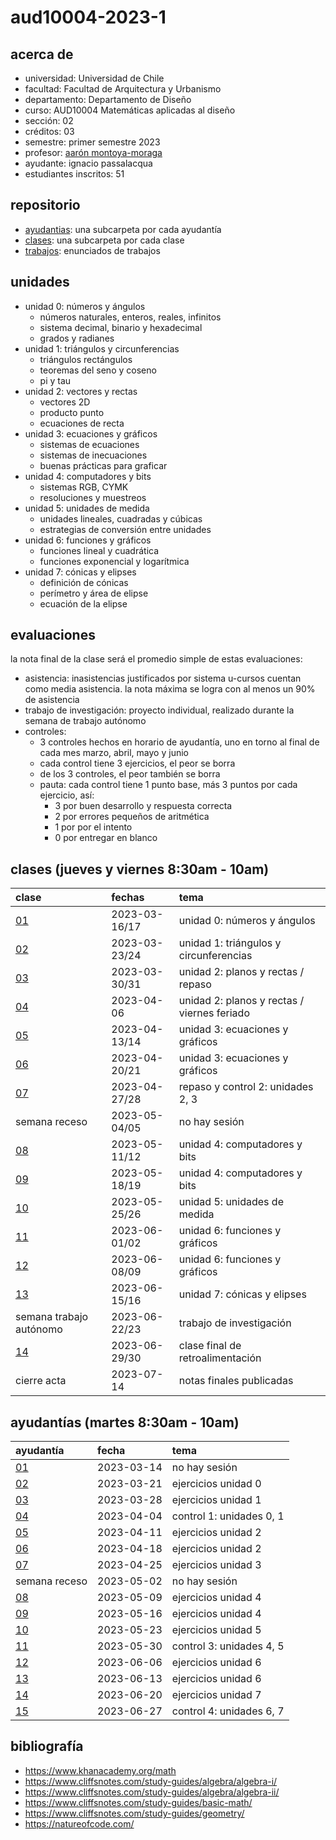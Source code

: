 # aud10004-2023-1

## acerca de

- universidad: Universidad de Chile
- facultad: Facultad de Arquitectura y Urbanismo
- departamento: Departamento de Diseño
- curso: AUD10004 Matemáticas aplicadas al diseño
- sección: 02
- créditos: 03
- semestre: primer semestre 2023
- profesor: [aarón montoya-moraga](https://montoyamoraga.io)
- ayudante: ignacio passalacqua
- estudiantes inscritos: 51

## repositorio

- [ayudantias](./ayudantias/): una subcarpeta por cada ayudantía
- [clases](./clases/): una subcarpeta por cada clase
- [trabajos](./trabajos/): enunciados de trabajos

## unidades

- unidad 0: números y ángulos
  - números naturales, enteros, reales, infinitos
  - sistema decimal, binario y hexadecimal
  - grados y radianes
- unidad 1: triángulos y circunferencias
  - triángulos rectángulos
  - teoremas del seno y coseno
  - pi y tau
- unidad 2: vectores y rectas
  - vectores 2D
  - producto punto
  - ecuaciones de recta
- unidad 3: ecuaciones y gráficos
  - sistemas de ecuaciones
  - sistemas de inecuaciones
  - buenas prácticas para graficar
- unidad 4: computadores y bits
  - sistemas RGB, CYMK
  - resoluciones y muestreos
- unidad 5: unidades de medida
  - unidades lineales, cuadradas y cúbicas
  - estrategias de conversión entre unidades
- unidad 6: funciones y gráficos
  - funciones lineal y cuadrática
  - funciones exponencial y logarítmica
- unidad 7: cónicas y elipses
  - definición de cónicas
  - perímetro y área de elipse
  - ecuación de la elipse

## evaluaciones

la nota final de la clase será el promedio simple de estas evaluaciones:

- asistencia: inasistencias justificados por sistema u-cursos cuentan como media asistencia. la nota máxima se logra con al menos un 90% de asistencia
- trabajo de investigación: proyecto individual, realizado durante la semana de trabajo autónomo
- controles:
  - 3 controles hechos en horario de ayudantía, uno en torno al final de cada mes marzo, abril, mayo y junio
  - cada control tiene 3 ejercicios, el peor se borra
  - de los 3 controles, el peor también se borra
  - pauta: cada control tiene 1 punto base, más 3 puntos por cada ejercicio, así:
    - 3 por buen desarrollo y respuesta correcta
    - 2 por errores pequeños de aritmética
    - 1 por por el intento
    - 0 por entregar en blanco

## clases (jueves y viernes 8:30am - 10am)

| clase                   | fechas        | tema                                        |
| :---------------------- | :------------ | :------------------------------------------ |
| [01](clases/clase-01/)  | 2023-03-16/17 | unidad 0: números y ángulos                 |
| [02](clases/clase-02/)  | 2023-03-23/24 | unidad 1: triángulos y circunferencias      |
| [03](clases/clase-03/)  | 2023-03-30/31 | unidad 2: planos y rectas / repaso          |
| [04](clases/clase-04/)  | 2023-04-06    | unidad 2: planos y rectas / viernes feriado |
| [05](clases/clase-05/)  | 2023-04-13/14 | unidad 3: ecuaciones y gráficos             |
| [06](clases/clase-06/)  | 2023-04-20/21 | unidad 3: ecuaciones y gráficos             |
| [07](clases/clase-07/)  | 2023-04-27/28 | repaso y control 2: unidades 2, 3           |
| semana receso           | 2023-05-04/05 | no hay sesión                               |
| [08](clases/clase-08/)  | 2023-05-11/12 | unidad 4: computadores y bits               |
| [09](clases/clase-09/)  | 2023-05-18/19 | unidad 4: computadores y bits               |
| [10](clases/clase-10/)  | 2023-05-25/26 | unidad 5: unidades de medida                |
| [11](clases/clase-11/)  | 2023-06-01/02 | unidad 6: funciones y gráficos              |
| [12](clases/clase-12/)  | 2023-06-08/09 | unidad 6: funciones y gráficos              |
| [13](clases/clase-13/)  | 2023-06-15/16 | unidad 7: cónicas y elipses                 |
| semana trabajo autónomo | 2023-06-22/23 | trabajo de investigación                    |
| [14](clases/clase-14/)  | 2023-06-29/30 | clase final de retroalimentación            |
| cierre acta             | 2023-07-14    | notas finales publicadas                    |

## ayudantías (martes 8:30am - 10am)

| ayudantía                      | fecha      | tema                     |
| :----------------------------- | :--------- | :----------------------- |
| [01](ayudantias/ayudantia-01/) | 2023-03-14 | no hay sesión            |
| [02](ayudantias/ayudantia-02/) | 2023-03-21 | ejercicios unidad 0      |
| [03](ayudantias/ayudantia-03/) | 2023-03-28 | ejercicios unidad 1      |
| [04](ayudantias/ayudantia-04/) | 2023-04-04 | control 1: unidades 0, 1 |
| [05](ayudantias/ayudantia-05/) | 2023-04-11 | ejercicios unidad 2      |
| [06](ayudantias/ayudantia-06/) | 2023-04-18 | ejercicios unidad 2      |
| [07](ayudantias/ayudantia-07/) | 2023-04-25 | ejercicios unidad 3      |
| semana receso                  | 2023-05-02 | no hay sesión            |
| [08](ayudantias/ayudantia-08/) | 2023-05-09 | ejercicios unidad 4      |
| [09](ayudantias/ayudantia-09/) | 2023-05-16 | ejercicios unidad 4      |
| [10](ayudantias/ayudantia-10/) | 2023-05-23 | ejercicios unidad 5      |
| [11](ayudantias/ayudantia-11/) | 2023-05-30 | control 3: unidades 4, 5 |
| [12](ayudantias/ayudantia-12/) | 2023-06-06 | ejercicios unidad 6      |
| [13](ayudantias/ayudantia-13/) | 2023-06-13 | ejercicios unidad 6      |
| [14](ayudantias/ayudantia-14/) | 2023-06-20 | ejercicios unidad 7      |
| [15](ayudantias/ayudantia-15/) | 2023-06-27 | control 4: unidades 6, 7 |

## bibliografía

- https://www.khanacademy.org/math
- https://www.cliffsnotes.com/study-guides/algebra/algebra-i/
- https://www.cliffsnotes.com/study-guides/algebra/algebra-ii/
- https://www.cliffsnotes.com/study-guides/basic-math/
- https://www.cliffsnotes.com/study-guides/geometry/
- https://natureofcode.com/
